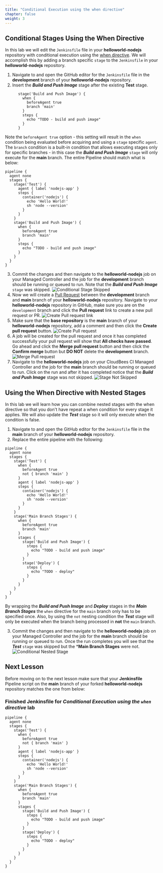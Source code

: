 ```yaml
---
title: "Conditional Execution using the when directive"
chapter: false
weight: 3
--- 
```


## Conditional Stages Using the When Directive

In this lab we will edit the `Jenkinsfile` file in your **helloworld-nodejs** repository with conditional execution using the [when directive](https://jenkins.io/doc/book/pipeline/syntax/#when). We will accomplish this by adding a branch specific `stage` to the `Jenkinsfile` in your **helloworld-nodejs** repository.

1. Navigate to and open the GitHub editor for the `Jenkinsfile` file in the **development** branch of your **helloworld-nodejs** repository.
2. Insert the ***Build and Push Image*** stage after the existing **Test** stage.
```
      stage('Build and Push Image') {
        when {
          beforeAgent true
          branch 'main'
        }
        steps {
          echo "TODO - build and push image"
        }
      }
```

Note the `beforeAgent true` option - this setting will result in the `when` condition being evaluated before acquiring and using a `stage` specific `agent`. The `branch` condition is a built-in condition that allows executing stages only for specific branches - in this case the ***Build and Push Image*** `stage` will only execute for the **main** branch. The entire Pipeline should match what is below:

  ```
  pipeline {
    agent none
    stages {
      stage('Test') {
        agent { label 'nodejs-app' }
        steps {
          container('nodejs') {
            echo 'Hello World!'   
            sh 'node --version'
          }
        }
      }
      stage('Build and Push Image') {
        when {
          beforeAgent true
          branch 'main'
        }
        steps {
          echo "TODO - build and push image"
        }
      }
    }
  }
  ```

3. Commit the changes and then navigate to the **helloworld-nodejs** job on your Managed Controller and the job for the **development** branch should be running or queued to run. Note that the ***Build and Push Image*** `stage` was skipped. ![Conditional Stage Skipped](conditional-skipped-stage.png?width=50pc) 
4. Now we will create a [Pull Request](https://help.github.com/en/articles/creating-a-pull-request) between the **development** branch and **main** branch of your **helloworld-nodejs** repository. Navigate to your **helloworld-nodejs** repository in GitHub, make sure you are on the `development` branch and click the **Pull request** link to create a new pull request or PR. ![Create Pull request link](create-pr-link.png?width=50pc) 
5. Make sure that the **base repository** is the **main** branch of your **helloworld-nodejs** repository, add a comment and then click the **Create pull request** button. ![Create Pull request](create-pr.png?width=50pc) 
6. A job will be created for the pull request and once it has completed successfully your pull request will show that **All checks have passed**. Go ahead and click the **Merge pull request** button and then click the **Confirm merge** button but **DO NOT** delete the **development** branch. ![Merge Pull request](merge-pr.png?width=50pc)
7. Navigate to the **helloworld-nodejs** job on your CloudBees CI Managed Controller and the job for the **main** branch should be running or queued to run. Click on the run and after it has completed notice that the ***Build and Push Image*** stage was not skipped. ![Stage Not Skipped](stage-not-skipped.png?width=50pc)

## Using the When Directive with Nested Stages

In this lab we will learn how you can combine nested stages with the when directive so that you don't have repeat a when condition for every stage it applies. We will also update the ***Test*** stage so it will only execute when the condition is false.

1. Navigate to and open the GitHub editor for the `Jenkinsfile` file in the **main** branch of your **helloworld-nodejs** repository.
2. Replace the entire pipeline with the following:
```
pipeline {
  agent none
  stages {
    stage('Test') {
      when {
        beforeAgent true
        not { branch 'main' }
      }
      agent { label 'nodejs-app' }
      steps {
        container('nodejs') {
          echo 'Hello World!'   
          sh 'node --version'
        }
      }
    }
    stage('Main Branch Stages') {
      when {
        beforeAgent true
        branch 'main'
      }
      stages {
        stage('Build and Push Image') {
          steps {
            echo "TODO - build and push image"
          }
        }
        stage('Deploy') {
          steps {
            echo "TODO - deploy"
          }
        }
      }
    }
  }
}
```

By wrapping the ***Build and Push Image*** and ***Deploy*** stages in the ***Main Branch Stages*** the `when` directive for the `main` branch only has to be specified once. Also, by using the `not` nesting condition the ***Test*** stage will only be executed when the branch being processed in **not** the `main` branch.

3. Commit the changes and then navigate to the **helloworld-nodejs** job on your Managed Controller and the job for the **main** branch should be running or queued to run. Once the run completes you will see that the ***Test*** `stage` was skipped but the ***Main Branch Stages** were not. ![Conditional Nested Stage](conditional-nested-stage.png?width=50pc) 

## Next Lesson

Before moving on to the next lesson make sure that your **Jenkinsfile** Pipeline script on the **main** branch of your forked **helloworld-nodejs** repository matches the one from below:

### Finished Jenkinsfile for *Conditional Execution using the `when` directive* lab
```
pipeline {
  agent none
  stages {
    stage('Test') {
      when {
        beforeAgent true
        not { branch 'main' }
      }
      agent { label 'nodejs-app' }
      steps {
        container('nodejs') {
          echo 'Hello World!'   
          sh 'node --version'
        }
      }
    }
    stage('Main Branch Stages') {
      when {
        beforeAgent true
        branch 'main'
      }
      stages {
        stage('Build and Push Image') {
          steps {
            echo "TODO - build and push image"
          }
        }
        stage('Deploy') {
          steps {
            echo "TODO - deploy"
          }
        }
      }
    }
  }
}
```
